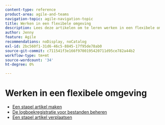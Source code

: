 ```yaml
---
content-type: reference
product-area: agile-and-teams
navigation-topic: agile-navigation-topic
title: Werken in een flexibele omgeving
description: Lees deze artikelen om te leren werken in een flexibele omgeving.
author: Jenny
feature: Agile
recommendations: noDisplay, noCatalog
exl-id: 2bc560f1-31d6-46c5-8845-17f95de78ab0
source-git-commit: c711541f3e166f9700195420711d95ce782a44b2
workflow-type: tm+mt
source-wordcount: '34'
ht-degree: 0%

---
```


# Werken in een flexibele omgeving

* [Een stapel artikel maken](../../agile/work-in-an-agile-environment/create-an-agile-story.md)
* [De logboekregistratie voor bestanden beheren](../../agile/work-in-an-agile-environment/manage-the-agile-backlog.md)
* [Een stapel artikel verplaatsen](../../agile/work-in-an-agile-environment/move-an-agile-story.md)
